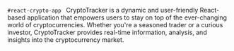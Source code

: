 `#react-crypto-app `
CryptoTracker is a dynamic and user-friendly React-based application that empowers users to stay on top of the ever-changing world of cryptocurrencies. Whether you're a seasoned trader or a curious investor, CryptoTracker provides real-time information, analysis, and insights into the cryptocurrency market.
